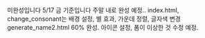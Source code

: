 미완성입니다
5/17 금 기준입니다
주말 내로 완성 예정..
index.html, change_consonant는 배경 설정, 별 효과, 가운데 정렬, 글자색 변경
generate_name2.html 60% 완성. 아이콘 설정, 폼이 이상한 것 수정 예정.
